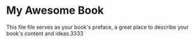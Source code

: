 # My Awesome Book

This file file serves as your book's preface, a great place to describe your book's content and ideas.3333

